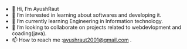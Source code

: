 - 👋 Hi, I’m AyushRaut
- 👀 I’m interested in learning about softwares and developing it.
- 🌱 I’m currently learning  Engineering in Information technology.
- 💞️ I’m looking to collaborate on  projects related to webdevlopment and coading(java).
- 📫 How to reach me :ayushraut2001@gmail.com  .

<!---
itsItadori/itsItadori is a ✨ special ✨ repository because its `README.md` (this file) appears on your GitHub profile.
You can click the Preview link to take a look at your changes.
--->

